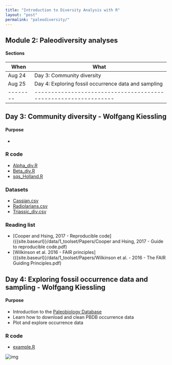 ```yaml
---
title: "Introduction to Diversity Analysis with R"
layout: "post" 
permalink: "paleodiversity/"
---
```


## Module 2: Paleodiversity analyses

#### Sections

| When   | What                                                          |
|--------|---------------------------------------------------------------|
| Aug 24 | Day 3: Community diversity                                    |
| Aug 25 | Day 4: Exploring fossil occurrence data and sampling          |
|--------|---------------------------------------------------------------|


## Day 3: Community diversity - Wolfgang Kiessling

#### Purpose
- 


### R code
- [Alpha_div.R]({{site.baseurl}}/data/2_paleodiversity/Alpha_div.R)
- [Beta_div.R]({{site.baseurl}}/data/2_paleodiversity/Beta_div.R)
- [sqs_Holland.R]({{site.baseurl}}/data/2_paleodiversity/sqs_Holland.R)


### Datasets
- [Cassian.csv]({{site.baseurl}}/data/2_paleodiversity/Cassian.csv)
- [Radiolarians.csv]({{site.baseurl}}/data/2_paleodiversity/Radiolarians.csv)
- [Triassic_div.csv]({{site.baseurl}}/data/2_paleodiversity/Triassic_div.csv)


### Reading list
- [Cooper and Hsing, 2017 - Reproducible code]({{site.baseurl}}/data/1_toolset/Papers/Cooper and Hsing, 2017 - Guide to reproducible code.pdf)
- [Wilkinson et al. 2016 - FAIR principles]({{site.baseurl}}/data/1_toolset/Papers/Wilkinson et al. - 2016 - The FAIR Guiding Principles.pdf)




## Day 4: Exploring fossil occurrence data and sampling - Wolfgang Kiessling

#### Purpose
- Introduction to the [Paleobiology Database](https://paleobiodb.org/#/)
- Learn how to download and clean PBDB occurrence data
- Plot and explore occurrence data

### R code
- [example.R]({{site.baseurl}}/data/2_paleodiversity/Alpha_div.R)




![img](https://www.paleosynthesis.nat.fau.de/wp-content/uploads/2019/09/Icon-SummerSchool-150x150.png)


